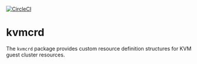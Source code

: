 [![CircleCI](https://circleci.com/gh/giantswarm/kvmcrd.svg?&style=shield&circle-token=8dcdbc5d09102bcbda2ffd12edb923f494ec96b7)](https://circleci.com/gh/giantswarm/kvmcrd)

# kvmcrd

The `kvmcrd` package provides custom resource definition structures for KVM
guest cluster resources.

